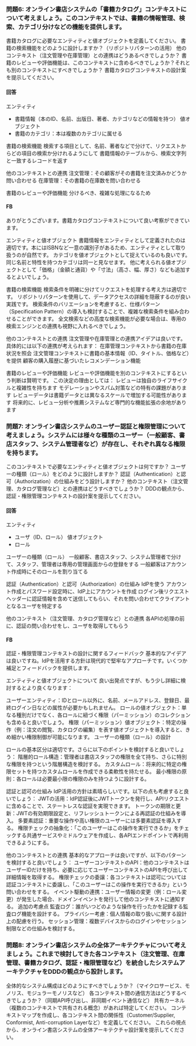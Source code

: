 ### 問題6: オンライン書店システムの「書籍カタログ」コンテキストについて考えましょう。このコンテキストでは、書籍の情報管理、検索、カテゴリ分けなどの機能を提供します。
書籍カタログに必要なエンティティと値オブジェクトを定義してください。
書籍の検索機能をどのように設計しますか？（リポジトリパターンの活用）
他のコンテキスト（注文管理や在庫管理）との連携はどうあるべきでしょうか？
書籍のレビューや評価機能は、このコンテキストに含めるべきでしょうか？それとも別のコンテキストにすべきでしょうか？
書籍カタログコンテキストの設計案を提示してください。

#### 回答
エンティティ
* 書籍情報（本のID、名前、出版日、著者、カテゴリなどの情報を持つ）
値オブジェクト
* 書籍のカテゴリ：本は複数のカテゴリに属せる

書籍の検索機能
検索する項目として、名前、著者などで分けて、リクエストからどの項目の検索か分けれるようにして
書籍情報のテーブルから、検索文字列と一致するレコードを返す

他のコンテキストとの連携
注文管理：その顧客がその書籍を注文済みかどうか問い合わせる
在庫管理：その書籍の在庫数を問い合わせる

書籍のレビューや評価機能
分けるべき、複雑な処理になるため

#### FB
ありがとうございます。書籍カタログコンテキストについて良い考察ができています。

エンティティと値オブジェクト
書籍情報をエンティティとして定義されたのは適切です。本にはISBNなど一意の識別子があるため、エンティティとして取り扱うのが自然です。
カテゴリを値オブジェクトとして捉えているのも良いです。同じ名前と特性を持つカテゴリは同一と見なせます。
他に考えられる値オブジェクトとして「価格」（金額と通貨）や「寸法」（高さ、幅、厚さ）なども追加するとよいでしょう。

書籍の検索機能
検索条件を明確に分けてリクエストを処理する考え方は適切です。
リポジトリパターンを使用して、データアクセスの詳細を隠蔽するのが良い実践です。
検索条件のバリエーションを考慮すると、仕様パターン（Specification Pattern）の導入も検討することで、複雑な検索条件を組み合わせることができます。
全文検索などの高度な検索機能が必要な場合は、専用の検索エンジンとの連携も視野に入れるべきでしょう。

他のコンテキストとの連携
注文管理や在庫管理との連携アイデアは良いです。
具体的には以下の連携が考えられます：
在庫管理コンテキストから書籍の在庫状況を照会
注文管理コンテキストに書籍の基本情報（ID、タイトル、価格など）を提供
顧客の購入履歴に基づいたレコメンデーション機能

書籍のレビューや評価機能
レビューや評価機能を別のコンテキストにするという判断は賢明です。
この決定の理由としては：
レビューは独自のライフサイクルと複雑性を持ちます
モデレーションやスパム対策などの特有の課題があります
レビューデータは書籍データとは異なるスケールで増加する可能性があります
将来的に、レビュー分析や推薦システムなど専門的な機能拡張の余地があります

### 問題7: オンライン書店システムのユーザー認証と権限管理について考えましょう。システムには様々な種類のユーザー（一般顧客、書店スタッフ、システム管理者など）が存在し、それぞれ異なる権限を持ちます。
このコンテキストで必要なエンティティと値オブジェクトは何ですか？
ユーザーの種類（ロール）をどのように設計しますか？
認証（Authentication）と認可（Authorization）の仕組みをどう設計しますか？
他のコンテキスト（注文管理、カタログ管理など）との連携はどうすべきでしょうか？
DDDの観点から、認証・権限管理コンテキストの設計案を提示してください。

#### 回答
エンティティ
* ユーザ（ID、ロール）
値オブジェクト
* ロール

ユーザーの種類（ロール）
一般顧客、書店スタッフ、システム管理者で分けて、スタッフ、管理者は専用の管理画面からの登録をする
一般顧客はアカウント作成時にそのロールを割り当てる

認証（Authentication）と認可（Authorization）の仕組み
IdPを使う
アカウント作成とパスワード設定時に、IdP上にアカウントを作成
ログイン後リクエストヘッダーに認証情報を含めて送信してもらい、それを問い合わせてクライアントとなるユーザを特定する

他のコンテキスト（注文管理、カタログ管理など）との連携
各APIの処理の前に、認証の問い合わせをし、ユーザを取得してもらう

#### FB
認証・権限管理コンテキストの設計に関するフィードバック
基本的なアイデアは良いですね。IdPを活用する方針は現代的で堅牢なアプローチです。いくつか補足とフィードバックを提供します。

エンティティと値オブジェクトについて
良い出発点ですが、もう少し詳細に検討するとより良くなります：

ユーザーエンティティ：IDとロール以外に、名前、メールアドレス、登録日、最終ログイン日などの属性が必要かもしれません。
ロールの値オブジェクト：単なる種別だけでなく、各ロールに紐づく権限（パーミッション）のコレクションも含めると良いでしょう。
権限（パーミッション）値オブジェクト：特定の操作（例：注文の閲覧、カタログの編集）を表す値オブジェクトを導入すると、きめ細かい権限制御が可能になります。
ユーザーの種類（ロール）の設計

ロールの基本区分は適切です。さらに以下のポイントを検討すると良いでしょう：
階層的ロール構造：管理者は書店スタッフの権限を全て持ち、さらに特別な権限を持つという階層構造を検討する。
カスタムロール：将来的に特定の権限セットを持つカスタムロールを作成できる柔軟性を持たせる。
最小権限の原則：各ロールは必要最小限の権限のみを持つように設計する。

認証と認可の仕組み
IdP活用の方針は素晴らしいです。以下の点も考慮すると良いでしょう：
JWTの活用：IdP認証後にJWTトークンを発行し、APIリクエストに含めることで、ステートレスな認証を実現できます。
トークンの期限と更新：JWTの有効期限設定と、リフレッシュトークンによる再認証の仕組みを導入。
多要素認証：重要な操作や高い権限のユーザーには多要素認証を導入する。
権限チェックの抽象化：「このユーザーはこの操作を実行できるか」をチェックする共通サービスやミドルウェアを作成し、各APIエンドポイントで再利用できるようにする。

他のコンテキストとの連携
基本的なアプローチは良いですが、以下のパターンを検討すると良いでしょう：
ユーザーコンテキストのAPI：他のコンテキストはユーザーIDだけを持ち、必要に応じてユーザーコンテキストのAPIを呼び出して詳細情報を取得する。
権限チェックの委譲：各コンテキストは認可については認証コンテキストに委譲し、「このユーザーはこの操作を実行できるか」という問い合わせをする。
イベント駆動の連携：ユーザー情報の変更（例：ロール変更）が発生した場合、ドメインイベントを発行して他のコンテキストに通知する。
追加の考慮点
監査ログ：誰がいつどのような操作を行ったかを記録する監査ログ機能を設計する。
プライバシー考慮：個人情報の取り扱いに関する設計上の配慮を行う。
セッション管理：複数デバイスからのログインやセッション制限などの仕組みを検討する。

### 問題8: オンライン書店システムの全体アーキテクチャについて考えましょう。これまで検討してきた各コンテキスト（注文管理、在庫管理、書籍カタログ、認証・権限管理など）を統合したシステムアーキテクチャをDDDの観点から設計します。

全体的なシステム構成はどのようにすべきでしょうか？（マイクロサービス、モノリス、モジュラーモノリスなど）
各コンテキスト間の通信方法はどうするべきでしょうか？（同期API呼び出し、非同期イベント通信など）
共有カーネル（複数のコンテキストで共有される概念）があれば特定してください。
コンテキストマップを作成し、各コンテキスト間の関係性（Customer/Supplier, Conformist, Anti-corruption Layerなど）を定義してください。
これらの視点から、オンライン書店システムの全体アーキテクチャ設計案を提示してください。